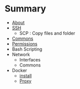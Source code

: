 # Summary

* [About](README.md)
* [SSH](ssh.md)
   * SCP : Copy files and folder
* [Commons](commons.md)
* [Permissions](permissions.md)
* Bash Scripting
* Network
   * Interfaces
   * Commons
* Docker
   * [install](docker_install.md)
   * [Proxy](docker_proxy.md)

